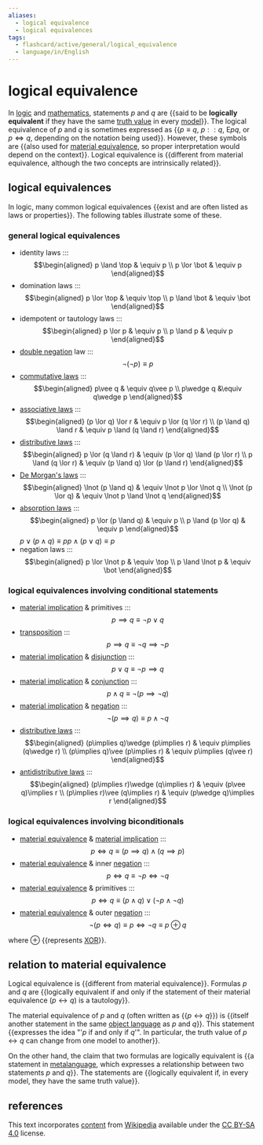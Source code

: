 ```yaml
---
aliases:
  - logical equivalence
  - logical equivalences
tags:
  - flashcard/active/general/logical_equivalence
  - language/in/English
---
```


# logical equivalence

In [logic](logic.md) and [mathematics](mathematics.md), statements $p$ and $q$ are {{said to be __logically equivalent__ if they have the same [truth value](truth%20value.md) in every [model](structure%20(mathematical%20logic).md)}}. The logical equivalence of $p$ and $q$ is sometimes expressed as {{$p\equiv q$, $p : : q$, ${\textsf {E} }pq$, or $p\iff q$, depending on the notation being used}}. However, these symbols are {{also used for [material equivalence](if%20and%20only%20if.md), so proper interpretation would depend on the context}}. Logical equivalence is {{different from material equivalence, although the two concepts are intrinsically related}}. <!--SR:!2024-09-13,3,250!2024-09-13,4,290!2024-09-13,4,290!2024-09-13,4,290-->

## logical equivalences

In logic, many common logical equivalences {{exist and are often listed as laws or properties}}. The following tables illustrate some of these. <!--SR:!2024-09-13,4,289-->

### general logical equivalences

- identity laws ::: $$\begin{aligned} p \land \top & \equiv p \\ p \lor \bot & \equiv p \end{aligned}$$ <!--SR:!2024-09-13,4,281!2024-09-13,4,281-->
- domination laws ::: $$\begin{aligned} p \lor \top & \equiv \top \\ p \land \bot & \equiv \bot \end{aligned}$$ <!--SR:!2024-09-13,4,281!2024-09-13,4,270-->
- idempotent or tautology laws ::: $$\begin{aligned} p \lor p & \equiv p \\ p \land p & \equiv p \end{aligned}$$ <!--SR:!2024-09-13,4,281!2024-09-13,4,270-->
- [double negation](double%20negation.md) law ::: $$\neg (\neg p)\equiv p$$ <!--SR:!2024-09-13,4,270!2024-09-13,4,281-->
- [commutative laws](commutative%20property.md) ::: $$\begin{aligned} p\vee q & \equiv q\vee p \\ p\wedge q &\equiv q\wedge p \end{aligned}$$ <!--SR:!2024-09-13,4,281!2024-09-13,4,270-->
- [associative laws](associative%20property.md) ::: $$\begin{aligned} (p \lor q) \lor r & \equiv p \lor (q \lor r) \\ (p \land q) \land r & \equiv p \land (q \land r) \end{aligned}$$ <!--SR:!2024-09-13,4,289!2024-09-13,3,250-->
- [distributive laws](distributive%20property.md) ::: $$\begin{aligned} p \lor (q \land r) & \equiv (p \lor q) \land (p \lor r) \\ p \land (q \lor r) & \equiv (p \land q) \lor (p \land r) \end{aligned}$$ <!--SR:!2024-09-13,4,281!2024-09-12,3,261-->
- [De Morgan's laws](De%20Morgan's%20laws.md) ::: $$\begin{aligned} \lnot (p \land q) & \equiv \lnot p \lor \lnot q \\ \lnot (p \lor q) & \equiv \lnot p \land \lnot q \end{aligned}$$ <!--SR:!2024-09-13,4,281!2024-09-13,4,276-->
- [absorption laws](absorption%20law.md) ::: $$\begin{aligned} p \lor (p \land q) & \equiv p \\ p \land (p \lor q) & \equiv p \end{aligned}$$ <!--SR:!2024-09-13,4,270!2024-09-13,4,276-->
$p\vee (p\wedge q)\equiv p$$p\wedge (p\vee q)\equiv p$
- negation laws ::: $$\begin{aligned} p \lor \lnot p & \equiv \top \\ p \land \lnot p & \equiv \bot \end{aligned}$$ <!--SR:!2024-09-13,4,289!2024-09-13,4,281-->

### logical equivalences involving conditional statements

- [material implication](material%20implication%20(rule%20of%20inference).md) & primitives ::: $$p\implies q\equiv \neg p\vee q$$ <!--SR:!2024-09-13,4,290!2024-09-13,4,290-->
- [transposition](contraposition.md) ::: $$p\implies q\equiv \neg q\implies \neg p$$ <!--SR:!2024-09-13,4,290!2024-09-13,4,290-->
- [material implication](material%20implication%20(rule%20of%20inference).md) & [disjunction](logical%20disjunction.md) ::: $$p\vee q\equiv \neg p\implies q$$ <!--SR:!2024-09-13,4,290!2024-09-12,3,270-->
- [material implication](material%20implication%20(rule%20of%20inference).md) & [conjunction](logical%20conjunction.md) ::: $$p\wedge q\equiv \neg (p\implies \neg q)$$ <!--SR:!2024-09-13,4,290!2024-09-13,4,290-->
- [material implication](material%20implication%20(rule%20of%20inference).md) & [negation](negation.md) ::: $$\neg (p\implies q)\equiv p\wedge \neg q$$ <!--SR:!2024-09-13,4,290!2024-09-13,4,290-->
- [distributive laws](distributive%20property.md) ::: $$\begin{aligned} (p\implies q)\wedge (p\implies r) & \equiv p\implies (q\wedge r) \\ (p\implies q)\vee (p\implies r) & \equiv p\implies (q\vee r) \end{aligned}$$ <!--SR:!2024-09-13,4,290!2024-09-13,4,290-->
- [antidistributive laws](distributive%20property.md) ::: $$\begin{aligned} (p\implies r)\wedge (q\implies r) & \equiv (p\vee q)\implies r \\ (p\implies r)\vee (q\implies r) & \equiv (p\wedge q)\implies r \end{aligned}$$ <!--SR:!2024-09-13,4,290!2024-09-13,4,290-->

### logical equivalences involving biconditionals

- [material equivalence](if%20and%20only%20if.md) & [material implication](material%20implication%20(rule%20of%20inference).md) ::: $$p\iff q\equiv (p\implies q)\wedge (q\implies p)$$ <!--SR:!2024-09-13,4,290!2024-09-13,4,290-->
- [material equivalence](if%20and%20only%20if.md) & inner [negation](negation.md) ::: $$p\iff q\equiv \neg p\iff \neg q$$ <!--SR:!2024-09-13,4,290!2024-09-13,4,290-->
- [material equivalence](if%20and%20only%20if.md) & primitives ::: $$p\iff q\equiv (p\wedge q)\vee (\neg p\wedge \neg q)$$ <!--SR:!2024-09-13,4,290!2024-09-13,4,290-->
- [material equivalence](if%20and%20only%20if.md) & outer [negation](negation.md) ::: $$\neg (p\iff q)\equiv p\iff \neg q\equiv p\oplus q$$ <!--SR:!2024-09-13,4,290!2024-09-13,4,290-->

where $\oplus$ {{represents [XOR](exclusive%20or.md)}}. <!--SR:!2024-09-13,4,281-->

## relation to material equivalence

Logical equivalence is {{different from material equivalence}}. Formulas $p$ and $q$ are {{logically equivalent if and only if the statement of their material equivalence ($p\leftrightarrow q$) is a tautology}}. <!--SR:!2024-09-13,4,270!2024-09-13,4,281-->

The material equivalence of $p$ and $q$ (often written as {{$p\leftrightarrow q$}}) is {{itself another statement in the same [object language](formal%20system.md) as $p$ and $q$}}. This statement {{expresses the idea "'$p$ if and only if $q$'". In particular, the truth value of $p\leftrightarrow q$ can change from one model to another}}. <!--SR:!2024-09-13,4,270!2024-09-13,4,276!2024-09-13,4,281-->

On the other hand, the claim that two formulas are logically equivalent is {{a statement in [metalanguage](metalanguage.md), which expresses a relationship between two statements $p$ and $q$}}. The statements are {{logically equivalent if, in every model, they have the same truth value}}. <!--SR:!2024-09-13,4,289!2024-09-13,4,276-->

## references

This text incorporates [content](https://en.wikipedia.org/wiki/logical_equivalence) from [Wikipedia](Wikipedia.md) available under the [CC BY-SA 4.0](https://creativecommons.org/licenses/by-sa/4.0/) license.
